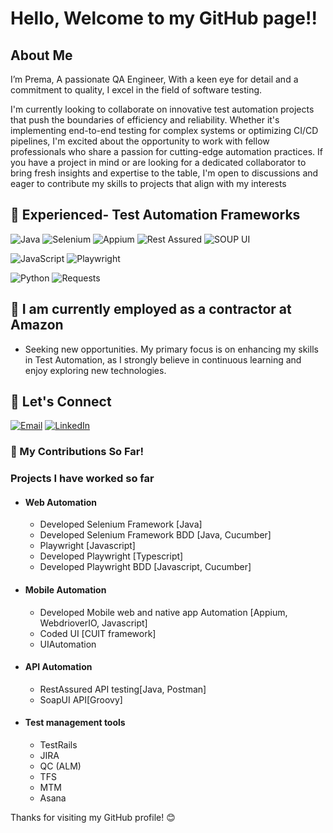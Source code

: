 # Hello, Welcome to my GitHub page!!

## About Me
<p>I’m Prema, A passionate QA Engineer, With a keen eye for detail and a commitment to quality, I excel in the field of software testing. <p>
<p></p> I'm currently looking to collaborate on innovative test automation projects that push the boundaries of efficiency and reliability. Whether it's implementing end-to-end testing for complex systems or optimizing CI/CD pipelines, I'm excited about the opportunity to work with fellow professionals who share a passion for cutting-edge automation practices. If you have a project in mind or are looking for a dedicated collaborator to bring fresh insights and expertise to the table, I'm open to discussions and eager to contribute my skills to projects that align with my interests
</p>

## 🔭  Experienced- Test Automation Frameworks

![Java](https://img.shields.io/badge/Java-007396?style=for-the-badge&logo=java&logoColor=white)
 ![Selenium](https://img.shields.io/badge/Selenium-43B02A?style=for-the-badge&logo=selenium&logoColor=white)
![Appium](https://img.shields.io/badge/Appium-40C4FF?style=for-the-badge&logo=appium&logoColor=white)
  ![Rest Assured](https://img.shields.io/badge/Rest%20Assured-5B47A5?style=for-the-badge&logo=rest-assured&logoColor=white)
![SOUP UI](https://img.shields.io/badge/SoapUI-F7DF1E?style=for-the-badge&logo=SoapUI&logoColor=white)

![JavaScript](https://img.shields.io/badge/JavaScript-F7DF1E?style=for-the-badge&logo=javascript&logoColor=black)
![Playwright](https://img.shields.io/badge/Playwright-34495E?style=for-the-badge&logo=playwright&logoColor=white)

![Python](https://img.shields.io/badge/Python-3776AB?style=for-the-badge&logo=python&logoColor=white)
![Requests](https://img.shields.io/badge/Requests-2CA5E0?style=for-the-badge&logo=python&logoColor=white)

## 📝 I am currently employed as a contractor at Amazon
- Seeking new opportunities. My primary focus is on enhancing my skills in Test Automation, as I strongly believe in continuous learning and enjoy exploring new technologies.

## 📧 Let's Connect

[![Email](https://img.shields.io/badge/Email-premaneel46@gmail.com-purple)](mailto:premaneel46@gmail.com)
[![LinkedIn](https://img.shields.io/badge/LinkedIn-Profile-blue)](https://www.linkedin.com/in/prema-neelakantan-72a803125/)

### 🌱 My Contributions So Far!


<article>
	<h3>Projects I have worked so far</h3>
			<ul>
			<li><h4>Web Automation</h4></li>
			<ul style="list-style-type:circle">
				<li> Developed Selenium Framework [Java]</li>
				<li> Developed Selenium Framework BDD [Java, Cucumber]</li>
                <li> Playwright [Javascript] </li>
				<li> Developed Playwright [Typescript]  </li>
				<li> Developed Playwright BDD [Javascript, Cucumber] </li>
			</ul>
		</ul>
		<ul>
			<li><h4>Mobile Automation</h4></li>
			<ul style="list-style-type:circle">
				<li> Developed Mobile web and native app Automation [Appium, WebdrioverIO, Javascript]</li>
               <li>Coded UI [CUIT framework]</li>
              <li> UIAutomation</li>
			</ul>	
</ul>
	<ul>
			<li><h4>API Automation</h4></li>	
			<ul style="list-style-type:circle">
				<li>  RestAssured API testing[Java, Postman]</li>
 		        <li>  SoapUI API[Groovy]</li>
			</ul>	
		</ul>
<ul>
			<li><h4>Test management tools</h4></li>
			<ul style="list-style-type:circle">
<li> TestRails</li>				
<li> JIRA</li>
<li>QC (ALM) </li>
<li>TFS</li>
<li>MTM</li>
<li>Asana</li>	
			</ul>	
</ul>
</article>

Thanks for visiting my GitHub profile! 😊




